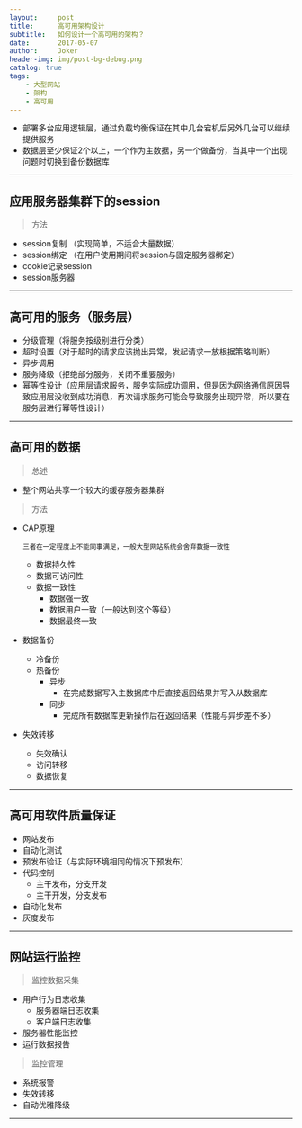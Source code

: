 ```yaml
---
layout:     post
title:      高可用架构设计
subtitle:   如何设计一个高可用的架构？
date:       2017-05-07
author:     Joker
header-img: img/post-bg-debug.png
catalog: true
tags:
    - 大型网站
    - 架构
    - 高可用
---
```


* 部署多台应用逻辑层，通过负载均衡保证在其中几台宕机后另外几台可以继续提供服务
* 数据层至少保证2个以上，一个作为主数据，另一个做备份，当其中一个出现问题时切换到备份数据库

***

## 应用服务器集群下的session

> 方法

* session复制 （实现简单，不适合大量数据）
* session绑定 （在用户使用期间将session与固定服务器绑定）
* cookie记录session
* session服务器

***

## 高可用的服务（服务层）

* 分级管理（将服务按级别进行分类）
* 超时设置（对于超时的请求应该抛出异常，发起请求一放根据策略判断）
* 异步调用
* 服务降级（拒绝部分服务，关闭不重要服务）
* 幂等性设计（应用层请求服务，服务实际成功调用，但是因为网络通信原因导致应用层没收到成功消息，再次请求服务可能会导致服务出现异常，所以要在服务层进行幂等性设计）

***

## 高可用的数据

> 总述

* 整个网站共享一个较大的缓存服务器集群

> 方法

* CAP原理

  `三者在一定程度上不能同事满足，一般大型网站系统会舍弃数据一致性`

  * 数据持久性
  * 数据可访问性
  * 数据一致性
    * 数据强一致
    * 数据用户一致（一般达到这个等级）
    * 数据最终一致

* 数据备份

  * 冷备份
  * 热备份
    * 异步
      * 在完成数据写入主数据库中后直接返回结果并写入从数据库
    * 同步
      * 完成所有数据库更新操作后在返回结果（性能与异步差不多）

* 失效转移

  * 失效确认
  * 访问转移
  * 数据恢复

***

## 高可用软件质量保证

* 网站发布
* 自动化测试
* 预发布验证（与实际环境相同的情况下预发布）
* 代码控制
  * 主干发布，分支开发
  * 主干开发，分支发布
* 自动化发布
* 灰度发布

***

## 网站运行监控

> 监控数据采集

* 用户行为日志收集
  * 服务器端日志收集
  * 客户端日志收集
* 服务器性能监控
* 运行数据报告

> 监控管理

* 系统报警
* 失效转移
* 自动优雅降级

***